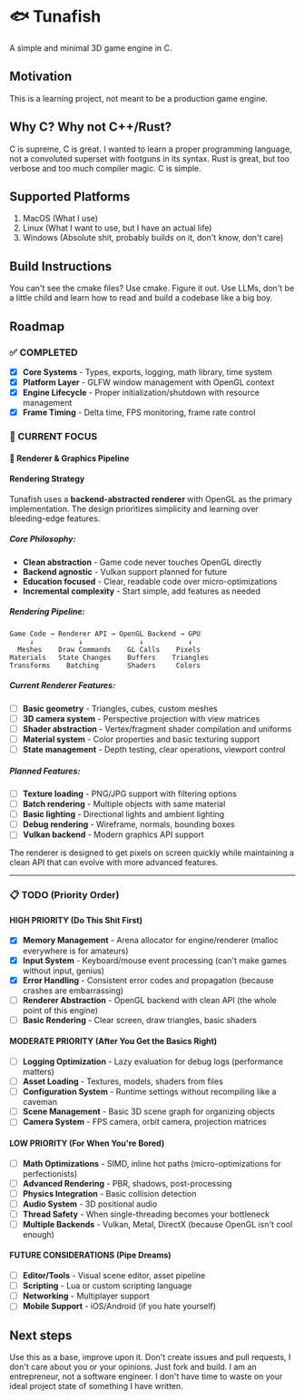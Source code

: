 # 🐟 Tunafish

A simple and minimal 3D game engine in C.

## Motivation

This is a learning project, not meant to be a production game engine.

## Why C? Why not C++/Rust?

C is supreme, C is great. I wanted to learn a proper programming language, not a convoluted superset with footguns in
its syntax. Rust is
great, but too verbose and too much compiler magic. C is simple.

## Supported Platforms

1. MacOS (What I use)
2. Linux (What I want to use, but I have an actual life)
3. Windows (Absolute shit, probably builds on it, don't know, don't care)

## Build Instructions

You can't see the cmake files? Use cmake. Figure it out. Use LLMs, don't be a little child and learn how to read and
build a
codebase like a big boy.

## Roadmap

### ✅ COMPLETED

- [x] **Core Systems** - Types, exports, logging, math library, time system
- [x] **Platform Layer** - GLFW window management with OpenGL context
- [x] **Engine Lifecycle** - Proper initialization/shutdown with resource management
- [x] **Frame Timing** - Delta time, FPS monitoring, frame rate control

### 🎯 CURRENT FOCUS

#### **🎨 Renderer & Graphics Pipeline**

#### **Rendering Strategy**

Tunafish uses a **backend-abstracted renderer** with OpenGL as the primary implementation. The design prioritizes
simplicity and learning over bleeding-edge features.

##### **Core Philosophy:**

- **Clean abstraction** - Game code never touches OpenGL directly
- **Backend agnostic** - Vulkan support planned for future
- **Education focused** - Clear, readable code over micro-optimizations
- **Incremental complexity** - Start simple, add features as needed

##### **Rendering Pipeline:**

```
Game Code → Renderer API → OpenGL Backend → GPU
     ↓           ↓              ↓           ↓
  Meshes    Draw Commands    GL Calls    Pixels
Materials   State Changes    Buffers    Triangles
Transforms    Batching       Shaders     Colors
```

##### **Current Renderer Features:**

- [ ] **Basic geometry** - Triangles, cubes, custom meshes
- [ ] **3D camera system** - Perspective projection with view matrices
- [ ] **Shader abstraction** - Vertex/fragment shader compilation and uniforms
- [ ] **Material system** - Color properties and basic texturing support
- [ ] **State management** - Depth testing, clear operations, viewport control

##### **Planned Features:**

- [ ] **Texture loading** - PNG/JPG support with filtering options
- [ ] **Batch rendering** - Multiple objects with same material
- [ ] **Basic lighting** - Directional lights and ambient lighting
- [ ] **Debug rendering** - Wireframe, normals, bounding boxes
- [ ] **Vulkan backend** - Modern graphics API support

The renderer is designed to get pixels on screen quickly while maintaining a clean API that can evolve with more
advanced features.

---

### 📋 TODO (Priority Order)

#### **HIGH PRIORITY** (Do This Shit First)

- [x] **Memory Management** - Arena allocator for engine/renderer (malloc everywhere is for amateurs)
- [x] **Input System** - Keyboard/mouse event processing (can't make games without input, genius)
- [x] **Error Handling** - Consistent error codes and propagation (because crashes are embarrassing)
- [ ] **Renderer Abstraction** - OpenGL backend with clean API (the whole point of this engine)
- [ ] **Basic Rendering** - Clear screen, draw triangles, basic shaders

#### **MODERATE PRIORITY** (After You Get the Basics Right)

- [ ] **Logging Optimization** - Lazy evaluation for debug logs (performance matters)
- [ ] **Asset Loading** - Textures, models, shaders from files
- [ ] **Configuration System** - Runtime settings without recompiling like a caveman
- [ ] **Scene Management** - Basic 3D scene graph for organizing objects
- [ ] **Camera System** - FPS camera, orbit camera, projection matrices

#### **LOW PRIORITY** (For When You're Bored)

- [ ] **Math Optimizations** - SIMD, inline hot paths (micro-optimizations for perfectionists)
- [ ] **Advanced Rendering** - PBR, shadows, post-processing
- [ ] **Physics Integration** - Basic collision detection
- [ ] **Audio System** - 3D positional audio
- [ ] **Thread Safety** - When single-threading becomes your bottleneck
- [ ] **Multiple Backends** - Vulkan, Metal, DirectX (because OpenGL isn't cool enough)

#### **FUTURE CONSIDERATIONS** (Pipe Dreams)

- [ ] **Editor/Tools** - Visual scene editor, asset pipeline
- [ ] **Scripting** - Lua or custom scripting language
- [ ] **Networking** - Multiplayer support
- [ ] **Mobile Support** - iOS/Android (if you hate yourself)

## Next steps

Use this as a base, improve upon it. Don't create issues and pull requests, I don't care about you or your opinions.
Just fork and build. I am an entrepreneur, not a software engineer. I don't have time to waste on your ideal project
state of something I have written.